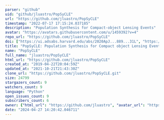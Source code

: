 ```yaml
---
parser: "github"
uid: "github/jluastro/PopSyCLE"
url: "https://github.com/jluastro/PopSyCLE"
timestamp: "2022-07-17 17:15:24.037185"
description: "Population Synthesis for Compact-object Lensing Events"
avatar: "https://avatars.githubusercontent.com/u/1459392?v=4"
repo_url: "https://github.com/jluastro/PopSyCLE"
doi: ["https://ui.adsabs.harvard.edu/abs/2020ApJ...889...31L", "https://ui.adsabs.harvard.edu/abs/2019ascl.soft12008L/abstract"]
title: "PopSyCLE: Population Synthesis for Compact object Lensing Events"
name: "PopSyCLE"
full_name: "jluastro/PopSyCLE"
html_url: "https://github.com/jluastro/PopSyCLE"
created_at: "2019-04-22T20:04:59Z"
updated_at: "2021-10-21T21:43:30Z"
clone_url: "https://github.com/jluastro/PopSyCLE.git"
size: 24799
stargazers_count: 9
watchers_count: 9
language: "Python"
open_issues_count: 9
subscribers_count: 6
owner: {"html_url": "https://github.com/jluastro", "avatar_url": "https://avatars.githubusercontent.com/u/1459392?v=4", "login": "jluastro", "type": "User"}
date: "2024-04-27 14:20:42.046711"
---
```


